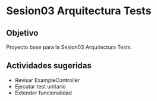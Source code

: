 # Sesion03 Arquitectura Tests

## Objetivo
Proyecto base para la Sesion03 Arquitectura Tests.

## Actividades sugeridas
- Revisar ExampleController
- Ejecutar test unitario
- Extender funcionalidad
